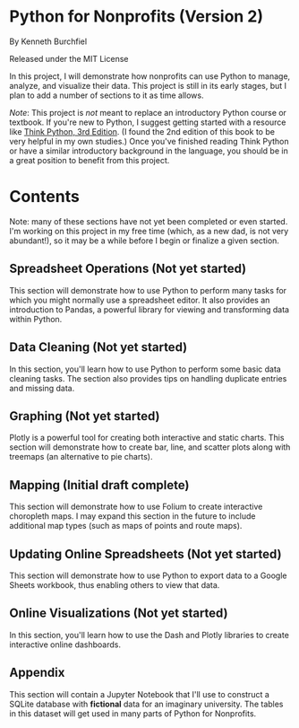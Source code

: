 # Python for Nonprofits (Version 2)

By Kenneth Burchfiel

Released under the MIT License

In this project, I will demonstrate how nonprofits can use Python to manage, analyze, and visualize their data. This project is still in its early stages, but I plan to add a number of sections to it as time allows.

*Note*: This project is *not* meant to replace an introductory Python course or textbook. If you're new to Python, I suggest getting started with a resource like [Think Python, 3rd Edition](https://greenteapress.com/wp/think-python-3rd-edition/). (I found the 2nd edition of this book to be very helpful in my own studies.) Once you've finished reading Think Python or have a similar introductory background in the language, you should be in a great position to benefit from this project.

# Contents

Note: many of these sections have not yet been completed or even started. I'm working on this project in my free time (which, as a new dad, is not very abundant!), so it may be a while before I begin or finalize a given section.

## Spreadsheet Operations (Not yet started)

This section will demonstrate how to use Python to perform many tasks for which you might normally use a spreadsheet editor. It also provides an introduction to Pandas, a powerful library for viewing and transforming data within Python.

## Data Cleaning (Not yet started)

In this section, you'll learn how to use Python to perform some basic data cleaning tasks. The section also provides tips on handling duplicate entries and missing data.

## Graphing (Not yet started)

Plotly is a powerful tool for creating both interactive and static charts. This section will demonstrate how to create bar, line, and scatter plots along with treemaps (an alternative to pie charts).

## Mapping (Initial draft complete)

This section will demonstrate how to use Folium to create interactive choropleth maps. I may expand this section in the future to include additional map types (such as maps of points and route maps).

## Updating Online Spreadsheets (Not yet started)

This section will demonstrate how to use Python to export data to a Google Sheets workbook, thus enabling others to view that data.

## Online Visualizations (Not yet started)

In this section, you'll learn how to use the Dash and Plotly libraries to create interactive online dashboards.

## Appendix

This section will contain a Jupyter Notebook that I'll use to construct a SQLite database with **fictional** data for an imaginary university. The tables in this dataset will get used in many parts of Python for Nonprofits.